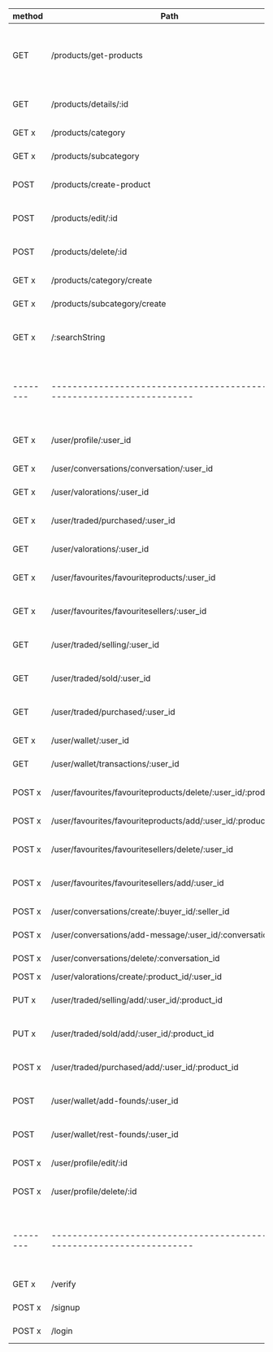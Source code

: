 | method | Path                                                                  | Description                                                    |
|--------|-----------------------------------------------------------------------|----------------------------------------------------------------|
| GET    | /products/get-products                                                | Busca productos, establece condiciones a traves de las queries |
| GET    | /products/details/:id                                                 | Trae un producto en especifico                                 |
| GET   x| /products/category                                                    | Trae las categorias                                            |
| GET   x| /products/subcategory                                                 | Trae las subcategorias                                         |
| POST   | /products/create-product                                              | Crea un nuevo producto a la base de datos                      |
| POST   | /products/edit/:id                                                    | Edita un producto en especifico                                |
| POST   | /products/delete/:id                                                  | Borra un producto en especifico                                |
| GET   x| /products/category/create                                             | Crea una categoria                                             |
| GET   x| /products/subcategory/create                                          | Crea una subcategoria                                          |
| GET   x| /:searchString                                                        | Busca los objetos que contengan esa palabra                    |
|--------|-----------------------------------------------------------------------|----------------------------------------------------------------|
| GET   x| /user/profile/:user_id                                                | Informacion basica del usuario                                 |
| GET   x| /user/conversations/conversation/:user_id                             | Conversaciones del usuario                                     |
| GET   x| /user/valorations/:user_id                                            | Valoraciones del usuario                                       |
| GET   x| /user/traded/purchased/:user_id                                       | Productos comprados por el usuario                             |
| GET    | /user/valorations/:user_id                                            | Valoraciones del usuario                                       |
| GET   x| /user/favourites/favouriteproducts/:user_id                           | Productos favoritos del usuario                                |
| GET   x| /user/favourites/favouritesellers/:user_id                            | Vendedores favoritos del usuario                               |
| GET    | /user/traded/selling/:user_id                                         | Productos en venta del usuario                                 |
| GET    | /user/traded/sold/:user_id                                            | Productos vendidos del usuario                                 |
| GET    | /user/traded/purchased/:user_id                                       | Productos comprados por el usuario                             |
| GET   x| /user/wallet/:user_id                                                 | Cartera del usuario                                            |
| GET    | /user/wallet/transactions/:user_id                                    | Cartera del usuario                                            |
| POST  x| /user/favourites/favouriteproducts/delete/:user_id/:product_id        | Borra el producto de favoritos                                 |
| POST  x| /user/favourites/favouriteproducts/add/:user_id/:product_id           | Añade producto a favoritos                                     |
| POST  x| /user/favourites/favouritesellers/delete/:user_id                     | Elimina vendedor favorito                                      |
| POST  x| /user/favourites/favouritesellers/add/:user_id                        | Añade vendedor favorito                                        |
| POST  x| /user/conversations/create/:buyer_id/:seller_id                       | Crea conversacion                                              |
| POST  x| /user/conversations/add-message/:user_id/:conversation_id             | Añade mensaje a conversacion                                   |
| POST  x| /user/conversations/delete/:conversation_id                           | Elimina conversacion                                           |
| POST  x| /user/valorations/create/:product_id/:user_id                         | Crea valoracion                                                |
| PUT   x| /user/traded/selling/add/:user_id/:product_id                         | Añade un producto en venta                                     |
| PUT   x| /user/traded/sold/add/:user_id/:product_id                            | Añade un producto vendido                                      |
| POST  x| /user/traded/purchased/add/:user_id/:product_id                       | Añade un producto comprado                                     |
| POST   | /user/wallet/add-founds/:user_id                                      | Suma fondos a la cuenta y crea la transacion                   |
| POST   | /user/wallet/rest-founds/:user_id                                     | Resta fondos a la cuenta  y crea la transacion                 |
| POST  x| /user/profile/edit/:id                                                | Edita un usuario en especifico                                 |
| POST  x| /user/profile/delete/:id                                              | Borra un usuario en especifico                                 |
|--------|-----------------------------------------------------------------------|----------------------------------------------------------------|
| GET   x| /verify                                                               | verifica la cuenta                                             |
| POST  x| /signup                                                               | crea nuevo usuario                                             |
| POST  x| /login                                                                | conecta al usuario                                             |